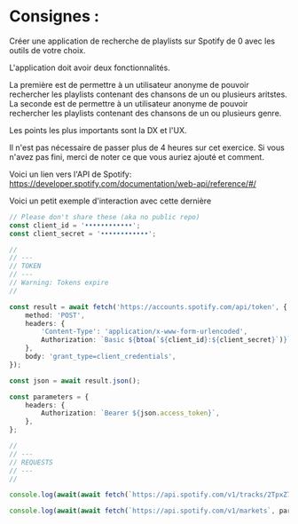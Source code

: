 # Consignes :

Créer une application de recherche de playlists sur Spotify de 0 avec les outils de votre choix.

L'application doit avoir deux fonctionnalités.

La première est de permettre à un utilisateur anonyme de pouvoir rechercher les playlists contenant des chansons de un ou plusieurs aritstes.
La seconde est de permettre à un utilisateur anonyme de pouvoir rechercher les playlists contenant des chansons de un ou plusieurs genre.

Les points les plus importants sont la DX et l'UX.

Il n'est pas nécessaire de passer plus de 4 heures sur cet exercice. Si vous n'avez pas fini, merci de noter ce que vous auriez ajouté et comment.

Voici un lien vers l'API de Spotify: https://developer.spotify.com/documentation/web-api/reference/#/

Voici un petit exemple d'interaction avec cette dernière

```ts
// Please don't share these (aka no public repo)
const client_id = '••••••••••••';
const client_secret = '••••••••••••';

//
// ---
// TOKEN
// ---
// Warning: Tokens expire
//

const result = await fetch('https://accounts.spotify.com/api/token', {
    method: 'POST',
    headers: {
        'Content-Type': 'application/x-www-form-urlencoded',
        Authorization: `Basic ${btoa(`${client_id}:${client_secret}`)}`,
    },
    body: 'grant_type=client_credentials',
});

const json = await result.json();

const parameters = {
    headers: {
        Authorization: `Bearer ${json.access_token}`,
    },
};

//
// ---
// REQUESTS
// ---
//

console.log(await(await fetch(`https://api.spotify.com/v1/tracks/2TpxZ7JUBn3uw46aR7qd6V`, parameters)).json());

console.log(await(await fetch(`https://api.spotify.com/v1/markets`, parameters)).json());
```
